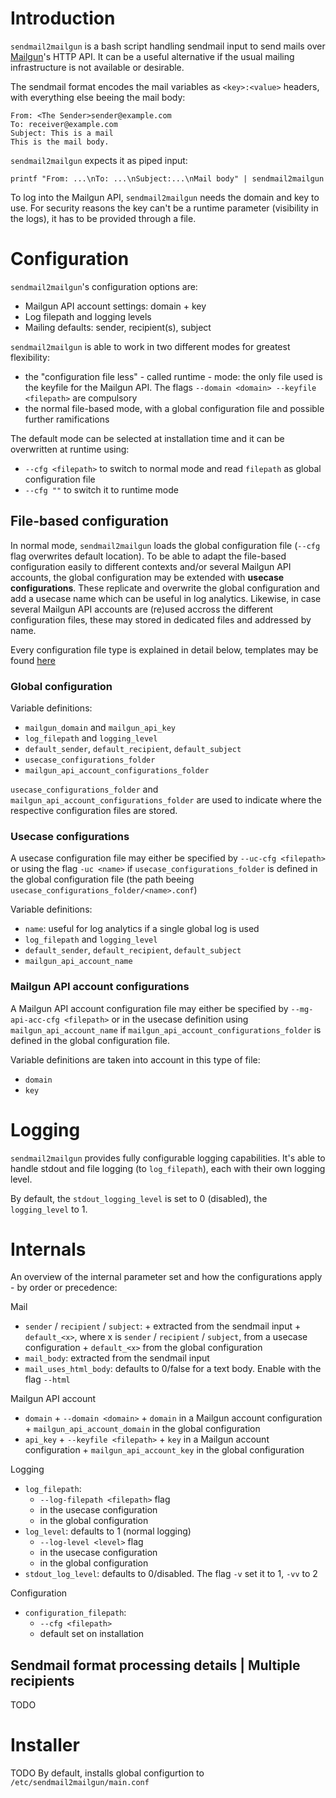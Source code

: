 # Introduction
`sendmail2mailgun` is a bash script handling sendmail input to send mails over [Mailgun](https://www.mailgun.com/)'s 
HTTP API. It can be a useful alternative if the usual mailing infrastructure is not available or desirable. 

The sendmail format encodes the mail variables as `<key>:<value>` headers, with everything else beeing the mail body: 
```
From: <The Sender>sender@example.com
To: receiver@example.com
Subject: This is a mail
This is the mail body.
```  
`sendmail2mailgun` expects it as piped input:
```
printf "From: ...\nTo: ...\nSubject:...\nMail body" | sendmail2mailgun
```
To log into the Mailgun API, `sendmail2mailgun` needs the domain and key to use. For security reasons the key can't be a runtime 
parameter (visibility in the logs), it has to be provided through a file. 

# Configuration
`sendmail2mailgun`'s configuration options are:
- Mailgun API account settings: domain + key
- Log filepath and logging levels
- Mailing defaults: sender, recipient(s), subject

`sendmail2mailgun` is able to work in two different modes for greatest flexibility:
- the "configuration file less" - called runtime - mode: the only file used is the keyfile for the Mailgun API. The flags 
  `--domain <domain> --keyfile <filepath>` are compulsory
- the normal file-based mode, with a global configuration file and possible further ramifications

The default mode can be selected at installation time and it can be overwritten at runtime using:
- `--cfg <filepath>` to switch to normal mode and read `filepath` as global configuration file
- `--cfg ""` to switch it to runtime mode

## File-based configuration
In normal mode, `sendmail2mailgun` loads the global configuration file (`--cfg` flag overwrites default location). To be able to adapt 
the file-based configuration easily to different contexts and/or several Mailgun API accounts, the global configuration may be extended 
with **usecase configurations**. These replicate and overwrite the global configuration and add a usecase name which can be useful in 
log analytics. Likewise, in case several Mailgun API accounts are (re)used accross the different configuration files, these may stored 
in dedicated files and addressed by name.

Every configuration file type is explained in detail below, templates may be found [here](../blob/master/configuration_templates)

### Global configuration
Variable definitions:
- `mailgun_domain` and `mailgun_api_key`
- `log_filepath` and `logging_level`
- `default_sender`, `default_recipient`, `default_subject`
- `usecase_configurations_folder`
- `mailgun_api_account_configurations_folder`

`usecase_configurations_folder` and `mailgun_api_account_configurations_folder` are used to indicate where the respective configuration 
files are stored. 

### Usecase configurations
A usecase configuration file may either be specified by `--uc-cfg <filepath>` or using the flag `-uc <name>` if 
`usecase_configurations_folder` is defined in the global configuration file (the path beeing `usecase_configurations_folder/<name>.conf`)

Variable definitions:
- `name`: useful for log analytics if a single global log is used
- `log_filepath` and `logging_level`
- `default_sender`, `default_recipient`, `default_subject`
- `mailgun_api_account_name`
 
### Mailgun API account configurations
A Mailgun API account configuration file may either be specified by `--mg-api-acc-cfg <filepath>` or in the usecase definition using 
`mailgun_api_account_name` if `mailgun_api_account_configurations_folder` is defined in the global configuration file.

Variable definitions are taken into account in this type of file:
- `domain`
- `key`

# Logging
`sendmail2mailgun` provides fully configurable logging capabilities. It's able to handle stdout and file logging (to `log_filepath`), 
each with their own logging level.

By default, the `stdout_logging_level` is set to 0 (disabled), the `logging_level` to 1. 

# Internals
An overview of the internal parameter set and how the configurations apply - by order or precedence: 

Mail
- `sender` / `recipient` / `subject`:
        + extracted from the sendmail input
        + `default_<x>`, where x is `sender` / `recipient` / `subject`, from a usecase configuration
        + `default_<x>` from the global configuration
- `mail_body`: extracted from the sendmail input
- `mail_uses_html_body`: defaults to 0/false for a text body. Enable with the flag `--html`

Mailgun API account
- `domain`
        + `--domain <domain>`
        + `domain` in a Mailgun account configuration
        + `mailgun_api_account_domain` in the global configuration
- `api_key`
        + `--keyfile <filepath>`
        + `key` in a Mailgun account configuration
        + `mailgun_api_account_key` in the global configuration

Logging 
- `log_filepath`: 
	+ `--log-filepath <filepath>` flag
	+ in the usecase configuration
	+ in the global configuration
- `log_level`: defaults to 1 (normal logging)
	+ `--log-level <level>` flag
	+ in the usecase configuration
	+ in the global configuration
- `stdout_log_level`: defaults to 0/disabled. The flag `-v` set it to 1, `-vv` to 2

Configuration
- `configuration_filepath`: 
	+ `--cfg <filepath>`
	+ default set on installation

## Sendmail format processing details | Multiple recipients
TODO

# Installer
TODO 
By default, installs global configurtion to `/etc/sendmail2mailgun/main.conf`
